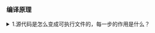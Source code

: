 <h3>编译原理</h3>
<details><summary>1.源代码是怎么变成可执行文件的，每一步的作用是什么？</summary>
  <li>源代码编程可执行文件，编译器做了4步，第一步是<b>预编译</b>，预编译做的事有很多，我主要列举7件:<br>&nbsp&nbsp&nbsp&nbsp(i)将所有的#define删除，并展开所有的宏定义<br>&nbsp&nbsp&nbsp&nbsp(ii)处理所有的<b>条件预编译指令</b>比如#if、#endif、#elif、#else等
  <br>&nbsp&nbsp&nbsp&nbsp(iii)处理<b>#include预编译指令</b>,并将被包含的文件插入到对应的预编译指令的位置<br>&nbsp&nbsp&nbsp&nbsp(iv)删除所有的注释<br>&nbsp&nbsp&nbsp&nbsp(v)添加行号和文件标识，以便为编译时调试用的行号和编译出错时警告用的行号服务
<br>&nbsp&nbsp&nbsp&nbsp(vi)最后将.c文件变成.i文件<br>&nbsp&nbsp&nbsp&nbsp(vii)处理#pragma指令，这个指令让编译能使用计算机或者操作系统特定的功能
  <li>第二步是<b>编译</b>，通过编译器进行编译，由5部分组成，每一步如果发现错误就报错：
    <br>&nbsp&nbsp&nbsp&nbsp(i)第一部分是词法分析：主要是识别源代码中的括号、数字、标点等。
    <br>&nbsp&nbsp&nbsp&nbsp(ii)第二部分是语法分析，这一步会生成语法树，比如2+4就是一棵根节点是+号，左节点是2，右节点是4的语法树，如果只有2+，在这一步就会报错。
    <br>&nbsp&nbsp&nbsp&nbsp(iii)第三部分是语义分析，这一步主要分析类型的声明、匹配和转换
    <br>&nbsp&nbsp&nbsp&nbsp(iv)第四部分是中间语言生成，在这一步会生成与平台无关的三地址码，同时也会将那些在编译期就能确定的表达式进行优化
    <br>&nbsp&nbsp&nbsp&nbsp(v)第五部分是目标代码生成，这一步编译器会根据三地址码生成依赖于目标机器的目标机器代码，也就是汇编语言。
    <br>&nbsp&nbsp&nbsp&nbsp最后在执行完这5部分工作后就会将.i文件进行编译，转换成.s汇编语言文件，进入下一步。
  <li>第三步是<b>汇编</b>。在这一步，汇编器将汇编语言转换成机器可以执行的语言，完全由0和1组成，形成.o目标文件
  <li>最后一步第四步就是<b>链接</b>：通过调用链接器ld来将多个目标文件以及所依赖的其它库文件链接起来，最后生成可执行文件，在这一步，链接器同时负责地址重分配、符号名称绑定和重定位。
  <li>执行完这4步就生成了可执行文件。
</details>
